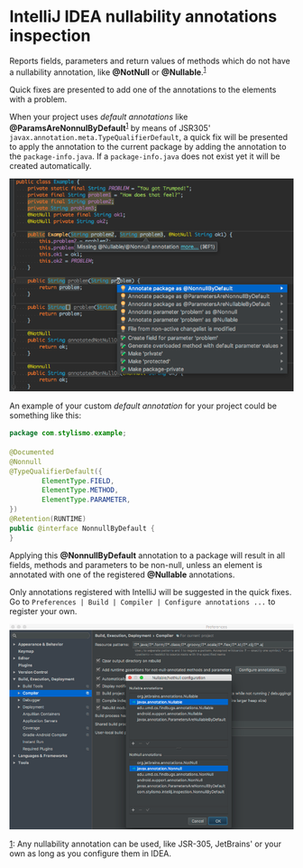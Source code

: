 # IntelliJ IDEA nullability annotations inspection

Reports fields, parameters and return values of methods which do not have a nullability annotation, 
like **@NotNull** or **@Nullable**.<sup>[1](#fn1)</sup>

Quick fixes are presented to add one of the annotations to the elements with a problem.

When your project uses *default annotations* like **@ParamsAreNonnulByDefault**<sup>[1](#fn1)</sup>
by means of JSR305' ```javax.annotation.meta.TypeQualifierDefault```, a quick fix will be presented to apply 
the annotation to the current package by adding the annotation to the ```package-info.java```.
If a ```package-info.java``` does not exist yet it will be created automatically.

![example](example.png)

An example of your custom *default annotation* for your project could be something like this:
```java
package com.stylismo.example;

@Documented
@Nonnull
@TypeQualifierDefault({
        ElementType.FIELD,
        ElementType.METHOD,
        ElementType.PARAMETER,
})
@Retention(RUNTIME)
public @interface NonnullByDefault {
}
```

Applying this **@NonnullByDefault** annotation to a package will result in all fields, methods and parameters to be 
non-null, unless an element is annotated with one of the registered **@Nullable** annotations.

Only annotations registered with IntelliJ will be suggested in the quick fixes.
Go to ```Preferences | Build | Compiler | Configure annotations ...``` to register your own.

![example](example-configure-annotations.png)


[1](): 
Any nullability annotation can be used, like JSR-305, JetBrains' or your own as long as you configure them in IDEA.
